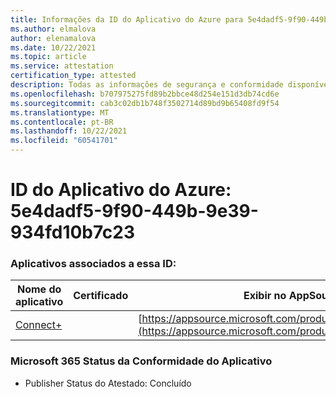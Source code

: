 ```yaml
---
title: Informações da ID do Aplicativo do Azure para 5e4dadf5-9f90-449b-9e39-934fd10b7c23
ms.author: elmalova
author: elenamalova
ms.date: 10/22/2021
ms.topic: article
ms.service: attestation
certification_type: attested
description: Todas as informações de segurança e conformidade disponíveis para o 5e4dadf5-9f90-449b-9e39-934fd10b7c23.
ms.openlocfilehash: b707975275fd89b2bbce48d254e151d3db74cd6e
ms.sourcegitcommit: cab3c02db1b748f3502714d89bd9b65408fd9f54
ms.translationtype: MT
ms.contentlocale: pt-BR
ms.lasthandoff: 10/22/2021
ms.locfileid: "60541701"
---
```

# <a name="azure-app-id-5e4dadf5-9f90-449b-9e39-934fd10b7c23"></a>ID do Aplicativo do Azure: 5e4dadf5-9f90-449b-9e39-934fd10b7c23


### <a name="apps-associated-with-this-id"></a>Aplicativos associados a essa ID:
| **Nome do aplicativo** | **Certificado** | **Exibir no AppSource** |
|--------------|---------------|-----------------------|
| [Connect+](https://docs.microsoft.com/microsoft-365-app-certification/forward/WA200002611) |  | [https://appsource.microsoft.com/product/office/WA200002611](https://appsource.microsoft.com/product/office/WA200002611) |

### <a name="microsoft-365-app-compliance-status"></a>Microsoft 365 Status da Conformidade do Aplicativo
- Publisher Status do Atestado: Concluído
